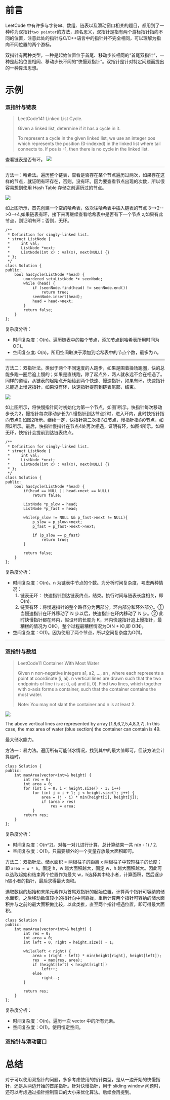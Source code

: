 前言
===

LeetCode 中有许多与字符串、数组、链表以及滑动窗口相关的题目，都用到了一种称为双指针`two pointer`的方法，顾名思义，双指针是指有两个游标指针指向不同的位置，注意此处的指针与C/C++语言中的指针并不完全相同，可以理解为指向不同位置的两个游标。

双指针有两种类型，一种是起始位置位于首尾、移动步长相同的“首尾双指针”，一种是起始位置相同、移动步长不同的“快慢双指针”。双指针是针对特定问题而提出的一种算法思想。

示例
===

### 双指针与链表

>LeetCode141 Linked List Cycle.  
>
>Given a linked list, determine if it has a cycle in it.
>
>To represent a cycle in the given linked list, we use an integer pos which represents the position (0-indexed) in the linked list where tail connects to. If pos is -1, then there is no cycle in the linked list.

查看链表是否有环。
![](https://raw.githubusercontent.com/lazybing/leetcode/master/img/cycle.png)

---

方法一：哈希法。遍历整个链表，查看是否存在某个节点遍历过两次，如果存在这样的节点，就证明有环存在，否则，没有环。因为要查看节点出现的次数，所以很容易想到使用 Hash Table 存储之前遍历过的节点。

![](https://raw.githubusercontent.com/lazybing/leetcode/master/img/hash_table.png)

如上图所示，首先创建一个空的哈希表，依次往哈希表中插入链表的节点 3-->2-->0-->4,如果链表有环，接下来再继续查看哈希表中是否有下一个节点 `2`,如果有此节点，则证明有环；否则，无环。
```
/**
 * Definition for singly-linked list.
 * struct ListNode {
 *     int val;
 *     ListNode *next;
 *     ListNode(int x) : val(x), next(NULL) {}
 * };
 */
class Solution {
public:
    bool hasCycle(ListNode *head) {
        unordered_set<ListNode *> seenNode;
        while (head) {
            if (seenNode.find(head) != seenNode.end())
                return true;
            seenNode.insert(head);
            head = head->next;
        }
        return false;  
    }
};
```

复杂度分析：

* 时间复杂度：O(n)。遍历链表中的每个节点，添加节点到哈希表所用时间为O(1)。
* 空间复杂度: O(n)。所用空间取决于添加到哈希表中的节点个数，最多为 n。

---

方法二：双指针法。类似于两个不同速度的人跑步，如果是围着操场跑圈，快的总能多跑一圈后追上慢的；如果是直线跑，除了起点外，两人就永远不会在相遇了。同样的道理，从链表的起始点开始给到两个快速、慢速指针，如果有环，快速指针总能追上慢速指针，如果没有环，快速指针提前到链表尾部，结束。

![](https://raw.githubusercontent.com/lazybing/leetcode/master/img/two_pointer.png)

如上图所示，将快慢指针同时初始化为第一个节点，如图1所示。快指针每次移动步长为2，慢指针每次移动步长为1.慢指针到达节点2时，进入环内，此时快指针指向节点0.如图2所示。继续一定，快指针第二次指向2节点，慢指针指向0节点，如图3所示。最后，快指针慢指针在节点4处再次相遇，证明有环，如图4所示。如果无环，快指针会提前到达链表终点。

```
/**
 * Definition for singly-linked list.
 * struct ListNode {
 *     int val;
 *     ListNode *next;
 *     ListNode(int x) : val(x), next(NULL) {}
 * };
 */
class Solution {
public:
    bool hasCycle(ListNode *head) {
        if(head == NULL || head->next == NULL)
            return false;
        
        ListNode *p_slow = head;
        ListNode *p_fast = head;
        
        while(p_slow != NULL && p_fast->next != NULL){
            p_slow = p_slow->next;
            p_fast = p_fast->next->next;
            
            if (p_slow == p_fast)
                return true;
        }
        
        return false;
    }
};
```

复杂度分析：

* 时间复杂度：O(n)。n 为链表中节点的个数。为分析时间复杂度，考虑两种情况：  
    1. 链表无环： 快速指针到达链表终点，结束。执行时间与链表长度相关，即O(n).  
    2. 链表有环：将慢速指针的整个路径分为两部分，环内部分和环外部分。① 当慢速指针在环外移动了 N 步以后，快速指针在环内移动了 N 步。② 此时快慢指针都在环内，假设环的长度为 K，环内快速指针追上慢指针，最糟糕的情况为 O(K)，整个过程最糟糕情况为O(N + K),即 O(N)。
* 空间复杂度：O(1)。因为使用了两个节点，所以空间复杂度为O(1)。

----

### 双指针与数组


> LeetCode11 Container With Most Water  
>
> Given n non-negative integers a1, a2, ..., an , where each represents a point at coordinate (i, ai). n vertical lines are drawn such that the two endpoints of line i is at (i, ai) and (i, 0). Find two lines, which together with x-axis forms a container, such that the container contains the most water.
> 
> Note: You may not slant the container and n is at least 2.

![](https://raw.githubusercontent.com/lazybing/leetcode/master/img/container_with_most_water.png)

The above vertical lines are represented by array [1,8,6,2,5,4,8,3,7]. In this case, the max area of water (blue section) the container can contain is 49.

最大储水能力。

方法一：暴力法。遍历所有可能储水情况，找到其中的最大值即可。但该方法会计算超时。

```
class Solution {
public:
    int maxArea(vector<int>& height) {
        int res = 0;
        int area = 0;
        for (int i = 0; i < height.size() - 1; i++)
            for (int j = i + 1; j < height.size(); j++) {
                area = (j - i) * min(height[i], height[j]);
                if (area > res)
                    res = area;
            }
        return res;
    }
};
```

复杂度分析：
* 时间复杂度：O(n^2)。对每一对儿进行计算，总计算结果一共 n(n - 1) / 2.
* 空间复杂度：O(1)。只需要额外的一个变量存放最大面积即可。

方法二：双指针法。储水面积 = 两根柱子的距离 x 两根柱子中较短柱子的长度；即 `area = w * h`。固定 h，w 越大面积越大，固定 w，h 越大面积越大。因此可以选取起始和结束两个位置作为最大 w，h选择其中较小者，计算面积，然后逐步h较小者的指针，最后求得最大面积。

选取数组的起始和末尾元素作为首尾双指针的起始位置，计算两个指针可容纳的储水面积，之后移动数值较小的指针向中间靠拢，重新计算两个指针可容纳的储水面积并与之前的最大面积做比较，以此类推，直至两个指针相遇位置，即可得最大面积。

```
class Solution {
public:
    int maxArea(vector<int>& height) {
        int res = 0;
        int area = 0;
        int left = 0, right = height.size() - 1;
        
        while(left < right) {
            area = (right - left) * min(height[right], height[left]);
            res  = max(res, area);
            if (height[left] < height[right])
                left++;
            else
                right--;
        }
        
        return res;
    }
};
```
复杂度分析：  

* 时间复杂度：O(n)。遍历一次 vector 中的所有元素。
* 空间复杂度：O(1)。使用恒定空间。

### 双指针与滑动窗口

总结
===

对于可以使用双指针的问题，多多考虑使用的指针类型，是从一边开始的快慢指针，还是从两边开始的首尾指针。针对快慢指针，用于 sliding window 问题时，还可以考虑通过指针控制窗口的大小来优化算法。后续会再提到。
